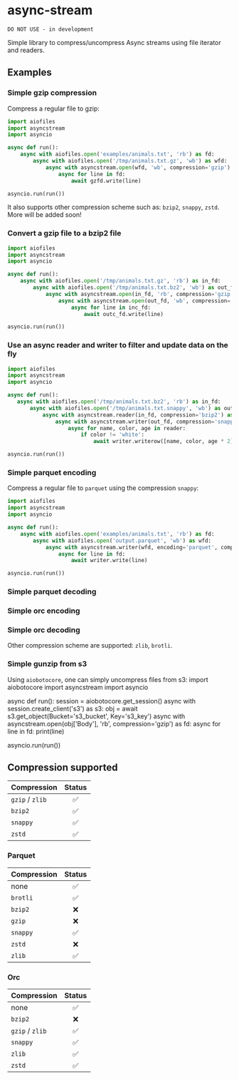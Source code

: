 async-stream
============

    DO NOT USE - in development


Simple library to compress/uncompress Async streams using file iterator and readers.

## Examples

### Simple gzip compression

Compress a regular file to gzip:
```python
import aiofiles
import asyncstream
import asyncio

async def run():
    async with aiofiles.open('examples/animals.txt', 'rb') as fd:
        async with aiofiles.open('/tmp/animals.txt.gz', 'wb') as wfd:
            async with asyncstream.open(wfd, 'wb', compression='gzip') as gzfd:
                async for line in fd:
                    await gzfd.write(line)

asyncio.run(run())
```

It also supports other compression scheme such as: `bzip2`, `snappy`, `zstd`. More will be added soon!

### Convert a gzip file to a bzip2 file

```python
import aiofiles
import asyncstream
import asyncio

async def run():
    async with aiofiles.open('/tmp/animals.txt.gz', 'rb') as in_fd:
        async with aiofiles.open('/tmp/animals.txt.bz2', 'wb') as out_fd:
            async with asyncstream.open(in_fd, 'rb', compression='gzip') as inc_fd:
                async with asyncstream.open(out_fd, 'wb', compression='bzip2') as outc_fd:
                    async for line in inc_fd:
                        await outc_fd.write(line)

asyncio.run(run())
```

### Use an async reader and writer to filter and update data on the fly
 ```python
import aiofiles
import asyncstream
import asyncio
 
async def run():
    async with aiofiles.open('/tmp/animals.txt.bz2', 'rb') as in_fd:
        async with aiofiles.open('/tmp/animals.txt.snappy', 'wb') as out_fd:
            async with asyncstream.reader(in_fd, compression='bzip2') as reader:
                async with asyncstream.writer(out_fd, compression='snappy') as writer:
                    async for name, color, age in reader:
                        if color != 'white':
                            await writer.writerow([name, color, age * 2])
 
asyncio.run(run())
```

### Simple parquet encoding

Compress a regular file to `parquet` using the compression `snappy`:

```python
import aiofiles
import asyncstream
import asyncio

async def run():
    async with aiofiles.open('examples/animals.txt', 'rb') as fd:
        async with aiofiles.open('output.parquet', 'wb') as wfd:
            async with asyncstream.writer(wfd, encoding='parquet', compression='snappy') as writer:
                async for line in fd:
                    await writer.write(line)

asyncio.run(run())
```

### Simple parquet decoding

### Simple orc encoding

### Simple orc decoding

Other compression scheme are supported: `zlib`, `brotli`.

### Simple gunzip from s3

Using `aiobotocore`, one can simply uncompress files from s3:
import aiobotocore
import asyncstream
import asyncio

async def run():
    session = aiobotocore.get_session()
    async with session.create_client('s3') as s3:
    obj = await s3.get_object(Bucket='s3_bucket', Key='s3_key')
    async with asyncstream.open(obj['Body'], 'rb', compression='gzip') as fd:
        async for line in fd:
            print(line)
    
asyncio.run(run()) 

## Compression supported

Compression                                  | Status
-------------------------------------- | :-----:
`gzip` / `zlib`                          | :white_check_mark:
`bzip2`                          | :white_check_mark:
`snappy`                          | :white_check_mark:
`zstd`                          | :white_check_mark:

### Parquet
Compression                                  | Status
-------------------------------------- | :-----:
none                    | :white_check_mark:
`brotli`                  | :white_check_mark:
`bzip2`                  | :x: 
`gzip`                  | :x: 
`snappy`                  | :white_check_mark:
`zstd`                  | :x:
`zlib`                  | :white_check_mark:

### Orc

Compression                       | Status
-------------------------------------- | :-----:
none                    | :white_check_mark:
`bzip2`                  | :x: 
`gzip` / `zlib`                 | :white_check_mark:
`snappy`                  | :white_check_mark:
`zlib`                  | :white_check_mark:
`zstd`                  | :white_check_mark:
